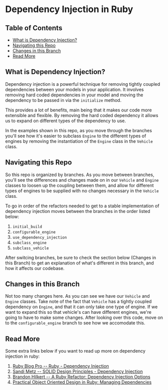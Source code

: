 # Dependency Injection in Ruby

## Table of Contents
- [What is Dependency Injection?](#what-is-dependency-injection)
- [Navigating this Repo](#navigating-this-repo)
- [Changes in this Branch](#changes-in-this-branch)
- [Read More](#read-more)

## What is Dependency Injection?

Dependency injection is a powerful technique for removing tightly coupled dependencies between your models in your 
application. It involves removing hard coded dependencies in your model and moving the dependency to be passed in via the `initialize` method. 

This provides a lot of benefits, main being that it makes our code more extensible and flexible. By removing the hard 
coded dependency it allows us to expand on different types of the dependency to use. 

In the examples shown in this repo, as you move through the branches you'll see how it's easier to subclass `Engine` 
to the different types of engines by removing the instantiation of the `Engine` class in the `Vehicle` class.


## Navigating this Repo

So this repo is organized by branches. As you move between branches, you'll see the differences and changes made on in 
our `Vehicle` and `Engine` classes to loosen up the coupling between them, and allow for different types of engines to 
be supplied with no changes necessary in the `Vehicle` class. 

To go in order of the refactors needed to get to a stable implementation of dependency injection moves between the
branches in the order listed below:

1) `initial_build` 
2) `configurable_engine`
3) `use_dependency_injection`
4) `subclass_engine`
5) `subclass_vehicle`

After switcing branches, be sure to check the section below (Changes in this Branch) to get an explanation of what's 
different in this branch, and how it affects our codebase.

## Changes in this Branch

Not too many changes here. As you can see we have our `Vehicle` and `Engine` classes. Take note of the fact that 
`Vehicle` has a tightly coupled dependency on `Engine`, and that it can only take one type of engine. If we want to 
expand this so that vehicle's can have different engines, we're going to have to make some changes. After looking over 
this code, move on to the `configurable_engine` branch to see how we accomodate this.

## Read More

Some extra links below if you want to read up more on dependency injection in ruby:
1) [Ruby Blog Pro -- Ruby - Dependency Injection](http://rubyblog.pro/2016/10/ruby-dependency-injection)
2) [Sandi Metz -- SOLID Design Principles - Dependency Injection](https://www.sandimetz.com/blog/2009/03/21/solid-design-principles)
3) [Brandon Hilkert -- A Ruby Refactor: Dependency Injection Options](https://brandonhilkert.com/blog/a-ruby-refactor-exploring-dependency-injection-options/)
4) [Practical Object Oriented Design in Ruby: Managing Dependencies](http://www.informit.com/articles/article.aspx?p=1946176&seqNum=2)
